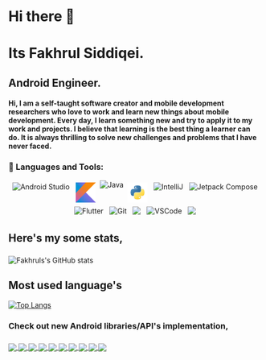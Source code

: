 <p align="center">
  <h1> Hi there 👋</h1> 
  <h1>Its Fakhrul Siddiqei.</h1>    
  <h2> Android Engineer.</h2>
</p>

<h4> Hi, I am a self-taught software creator and mobile development researchers who love to work and learn new things about mobile development. Every day, I learn something new and try to apply it to my work and projects. I believe that learning is the best thing a learner can do. It is always thrilling to solve new challenges and problems that I have never faced. </h4> 

### 🧰 Languages and Tools:
<p align="center">
<img src="https://t-images.imgix.net/https%3A%2F%2Fstatic.t-cdn.net%2F5ea3e4a6fccadd392f62a083%2Fposts%2F5f9848f63f6c32345a2209bb%2F5f9848f63f6c32345a2209bb_46084.png?width=1240&w=1240&auto=format%2Ccompress&ixlib=js-2.3.1&s=240c2aea60f466a4835a82d57d61af67" alt="Android Studio" height="40" style="vertical-align:top; margin:4px">
<img src="https://raw.githubusercontent.com/github/explore/80688e429a7d4ef2fca1e82350fe8e3517d3494d/topics/kotlin/kotlin.png" alt="Kotlin" height="40" style="vertical-align:top; margin:4px">
<img src="https://1000logos.net/wp-content/uploads/2020/09/Java-Logo.png" alt="Java" height="40" style="vertical-align:top; margin:0px">
<img src="https://raw.githubusercontent.com/github/explore/80688e429a7d4ef2fca1e82350fe8e3517d3494d/topics/python/python.png" alt="Python" height="40" style="vertical-align:top; margin:4px">
<img src="https://upload.wikimedia.org/wikipedia/commons/thumb/9/9c/IntelliJ_IDEA_Icon.svg/2048px-IntelliJ_IDEA_Icon.svg.png" alt="IntelliJ" height="40" style="vertical-align:top; margin:4px">
<img src="https://3.bp.blogspot.com/-VVp3WvJvl84/X0Vu6EjYqDI/AAAAAAAAPjU/ZOMKiUlgfg8ok8DY8Hc-ocOvGdB0z86AgCLcBGAsYHQ/s1600/jetpack%2Bcompose%2Bicon_RGB.png" alt="Jetpack Compose" height="40" style="vertical-align:top; margin:4px">
<img src="https://dashboard.snapcraft.io/site_media/appmedia/2020/03/app_icon_512.png" alt="Flutter" height="40" style="vertical-align:top; margin:4px">
  
<img src="https://engineering.procore.com/content/images/2016/11/git-logo.png" alt="Git" height="40" style="vertical-align:top; margin:4px">
<img src="https://encrypted-tbn0.gstatic.com/images?q=tbn:ANd9GcR0cZ3c078fwqLTXb0nYTu1h-ImJjrGxKDDGTPRwzcMU4G7cui-WSydUScZcwMShYuF300&usqp=CAU" height="40" style="vertical-align:top; margin:4px">
    
<img src="https://upload.wikimedia.org/wikipedia/commons/thumb/9/9a/Visual_Studio_Code_1.35_icon.svg/512px-Visual_Studio_Code_1.35_icon.svg.png" alt="VSCode" height="40" style="vertical-align:top; margin:4px">
<img src="https://upload.wikimedia.org/wikipedia/commons/thumb/3/37/Firebase_Logo.svg/1200px-Firebase_Logo.svg.png" height="40" style="vertical-align:top; margin:4px">
</p>


## Here's my some stats,

### 
![Fakhruls's GitHub stats](https://github-readme-stats.vercel.app/api?username=fakhrulasa&show_icons=true&theme=gruvbox)


## Most used language's
[![Top Langs](https://github-readme-stats.vercel.app/api/top-langs/?username=fakhrulasa&exclude_repo=okkhor-Bangla-ANSI-converter,My-Portfolio-Website,BEUMAN-PRANOBANDHU,AutomaticMobileAuth,anagram,wd2DiceGame,CalculatorWD2,Workshopday1,RecycleviewTrainingClass391&theme=dracula)](https://github.com/fakhrulasa/github-readme-stats)
### 
### 
### Check out new Android libraries/API's implementation,
### 
### 
<a href="https://github.com/FakhrulASA/RealmDB-Imp">
  <img align="center" src="https://github-readme-stats.vercel.app/api/pin/?username=fakhrulasa&repo=RealmDB-Imp&theme=dracula"/>
</a>
<a href="https://github.com/FakhrulASA/Hilt-x-Retrofit">
  <img align="center" src="https://github-readme-stats.vercel.app/api/pin/?username=fakhrulasa&repo=Hilt-x-Retrofit&theme=dracula" />
</a>
<a href="https://github.com/FakhrulASA/Jetpack-Navigation-Component">
  <img align="center" src="https://github-readme-stats.vercel.app/api/pin/?username=fakhrulasa&repo=Jetpack-Navigation-Component&theme=dracula" />
</a>
<a href="https://github.com/FakhrulASA/ROOMDB_Demo">
  <img align="center" src="https://github-readme-stats.vercel.app/api/pin/?username=fakhrulasa&repo=ROOMDB_Demo&theme=dracula" />
</a>
<a href="https://github.com/FakhrulASA/Work-Workmanager-Imp">
  <img align="center" src="https://github-readme-stats.vercel.app/api/pin/?username=fakhrulasa&repo=Work-Workmanager-Imp&theme=dracula" />
</a>
<a href="https://github.com/FakhrulASA/Message-Retriever-With-ViewBinding">
  <img align="center" src="https://github-readme-stats.vercel.app/api/pin/?username=fakhrulasa&repo=Message-Retriever-DataViewbinding&theme=dracula" />
</a>
<a href="https://github.com/FakhrulASA/Firebase-In-App-Messaging">
  <img align="center" src="https://github-readme-stats.vercel.app/api/pin/?username=fakhrulasa&repo=Firebase-In-App-Messaging&theme=dracula" />
</a>
<a href="https://github.com/FakhrulASA/camerax-imp">
  <img align="center" src="https://github-readme-stats.vercel.app/api/pin/?username=fakhrulasa&repo=camerax-imp&theme=dracula" />
</a>
<a href="https://github.com/FakhrulASA/Widgets-android">
  <img align="center" src="https://github-readme-stats.vercel.app/api/pin/?username=fakhrulasa&repo=Widgets-android&theme=dracula" />
</a>
<a href="https://github.com/FakhrulASA/Learn-DiffUtil">
  <img align="center" src="https://github-readme-stats.vercel.app/api/pin/?username=fakhrulasa&repo=Learn-DiffUtil&theme=dracula" />
</a>













